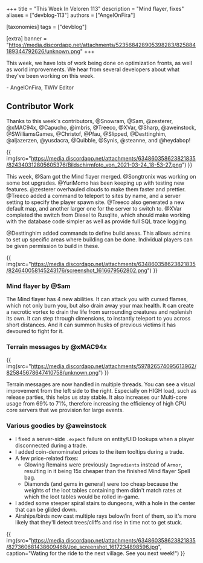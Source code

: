 +++
title = "This Week In Veloren 113"
description = "Mind flayer, fixes"
aliases = ["devblog-113"]
authors = ["AngelOnFira"]

[taxonomies]
tags = ["devblog"]

[extra]
banner = "https://media.discordapp.net/attachments/523568428905398283/825884189344792626/unknown.png"
+++

This week, we have lots of work being done on optimization fronts, as well as
world improvements. We hear from several developers about what they've been
working on this week.

\- AngelOnFira, TWiV Editor

## Contributor Work

Thanks to this week's contributors, @Snowram, @Sam, @zesterer, @xMAC94x,
@Capucho, @imbris, @Treeco, @XVar, @Sharp, @aweinstock, @SWilliamsGames,
@Christof, @Pfau, @Slipped, @Desttinghim, @aljazerzen, @yusdacra, @Quibble,
@Synis, @steanne, and @heydabop!

{{
  img(src="https://media.discordapp.net/attachments/634860358623821835/824340312805605376/Bildschirmfoto_von_2021-03-24_18-53-27.png")
}}

This week, @Sam got the Mind flayer merged. @Songtronix was working on some bot
upgrades. @YuriMomo has been keeping up with testing new features. @zesterer
overhauled clouds to make them faster and prettier. @Treeco added a command to
teleport to sites by name, and a server setting to specify the player spawn
site. @Treeco also generated a new default map, and another larger one for the
server to switch to. @XVar completed the switch from Diesel to Rusqlite, which
should make working with the database code simpler as well as provide full SQL
trace logging.

@Desttinghim added commands to define build areas. This allows admins to set up
specific areas where building can be done. Individual players can be given
permission to build in these.

{{
  img(src="https://media.discordapp.net/attachments/634860358623821835/824640058145243176/screenshot_1616679562802.png")
}}

### Mind flayer by @Sam

The Mind flayer has 4 new abilities. It can attack you with cursed flames, which
not only burn you, but also drain away your max health. It can create a necrotic
vortex to drain the life from surrounding creatures and replenish its own. It
can step through dimensions, to instantly teleport to you across short
distances. And it can summon husks of previous victims it has devoured to fight
for it.

### Terrain messages by @xMAC94x

{{
  img(src="https://media.discordapp.net/attachments/597826574095613962/825845678647410758/unknown.png")
}}

Terrain messages are now handled in multiple threads. You can see a visual
improvement from the left side to the right. Especially on HIGH load, such as
release parties, this helps us stay stable. It also increases our Multi-core
usage from 69% to 71%, therefore increasing the efficiency of high CPU core
servers that we provision for large events.

### Various goodies by @aweinstock

- I fixed a server-side `.expect` failure on entity/UID lookups when a player
  disconnected during a trade.
- I added coin-denominated prices to the item tooltips during a trade.
- A few price-related fixes:
  - Glowing Remains were previously `Ingredients` instead of `Armor`, resulting
  in it being 15x cheaper than the finished Mind flayer Spell bag.
  - Diamonds (and gems in general) were too cheap because the weights of the
  loot tables containing them didn't match rates at which the loot tables
  would be rolled in-game.
- I added some steeper spiral stairs to dungeons, with a hole in the center that
  can be glided down.
- Airships/birds now cast multiple rays below/in front of them, so it's more
  likely that they'll detect trees/cliffs and rise in time not to get stuck.

{{
  img(src="https://media.discordapp.net/attachments/634860358623821835/827360681438609468/Joe_screenshot_1617234898596.jpg",
  caption="Wating for the ride to the next village. See you next week!")
}}
